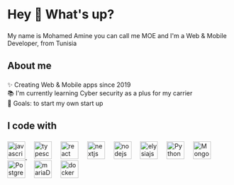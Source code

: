 <h1 align="left">Hey 👋 What's up?</h1>

###

<p align="left">My name is Mohamed Amine you can call me MOE and I'm a Web & Mobile Developer, from Tunisia</p>

###

<h2 align="left">About me</h2>

###

<p align="left">✨ Creating Web & Mobile apps since 2019<br>📚 I'm currently learning Cyber security as a plus for my carrier<br>🎯 Goals: to start my own start up</p>

###

<h2 align="left">I code with</h2>

###

<div align="left">
  <a href="https://www.javascript.com/">
  <img src="https://cdn.jsdelivr.net/gh/devicons/devicon/icons/javascript/javascript-original.svg" height="40" alt="javascript logo"  />
  </a>
  <img width="12" />
  <img src="https://cdn.jsdelivr.net/gh/devicons/devicon/icons/typescript/typescript-original.svg" height="40" alt="typescript logo"  />
  <img width="12" />
  <img src="https://cdn.jsdelivr.net/gh/devicons/devicon/icons/react/react-original.svg" height="40" alt="react logo"  />
  <img width="12" />
  <img src="https://cdn.jsdelivr.net/gh/devicons/devicon/icons/nextjs/nextjs-original.svg" height="40" alt="nextjs logo"  />
  <img width="12" />
  <img src="https://cdn.jsdelivr.net/gh/devicons/devicon/icons/nodejs/nodejs-original.svg" height="40" alt="nodejs logo"  />
  <img width="12" />
  <img src="https://elysiajs.com/assets/elysia.svg" height="40" alt="elysiajs logo"  />
  <img width="12" />
  <img src="https://cdn.worldvectorlogo.com/logos/python-5.svg" height="40" alt="Python logo"  />
  <img width="12" />
  <img src="https://cdn.worldvectorlogo.com/logos/mongodb-icon-1-1.svg" height="40" alt="MongoDb logo"  />
  <img width="12" />
  <img src="https://cdn.worldvectorlogo.com/logos/postgresql.svg" height="40" alt="PostgreSQL logo"  />
  <img width="12" />
  <img src="https://cdn.worldvectorlogo.com/logos/mariadb.svg" height="40" alt="mariaDB logo"  />
  <img width="12" />
  <img src="https://cdn.worldvectorlogo.com/logos/docker-4.svg" height="40" alt="docker logo"  />

</div>

###
